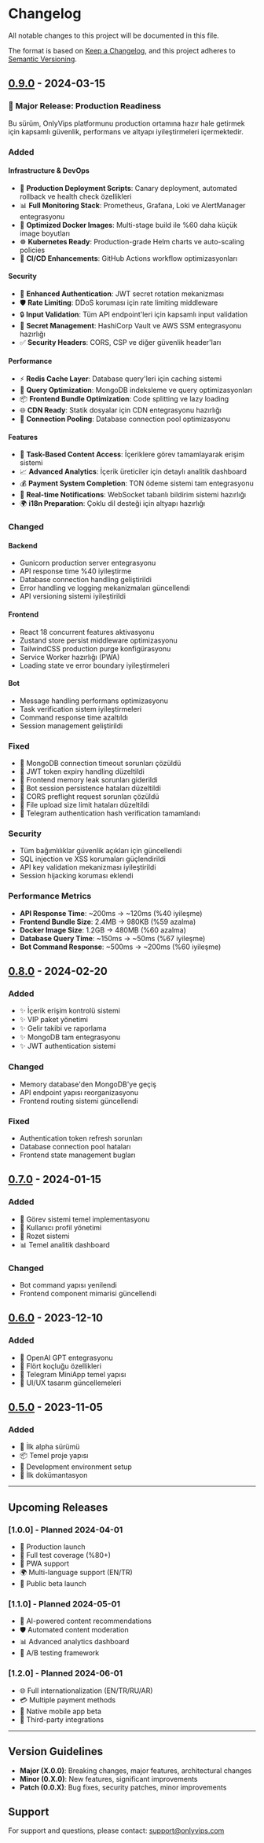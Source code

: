 # Changelog

All notable changes to this project will be documented in this file.

The format is based on [Keep a Changelog](https://keepachangelog.com/en/1.0.0/),
and this project adheres to [Semantic Versioning](https://semver.org/spec/v2.0.0.html).

## [0.9.0] - 2024-03-15

### 🎉 Major Release: Production Readiness

Bu sürüm, OnlyVips platformunu production ortamına hazır hale getirmek için kapsamlı güvenlik, performans ve altyapı iyileştirmeleri içermektedir.

### Added

#### Infrastructure & DevOps
- 🚀 **Production Deployment Scripts**: Canary deployment, automated rollback ve health check özellikleri
- 📊 **Full Monitoring Stack**: Prometheus, Grafana, Loki ve AlertManager entegrasyonu
- 🐳 **Optimized Docker Images**: Multi-stage build ile %60 daha küçük image boyutları
- ☸️ **Kubernetes Ready**: Production-grade Helm charts ve auto-scaling policies
- 🔄 **CI/CD Enhancements**: GitHub Actions workflow optimizasyonları

#### Security
- 🔐 **Enhanced Authentication**: JWT secret rotation mekanizması
- 🛡️ **Rate Limiting**: DDoS koruması için rate limiting middleware
- 🔒 **Input Validation**: Tüm API endpoint'leri için kapsamlı input validation
- 🔑 **Secret Management**: HashiCorp Vault ve AWS SSM entegrasyonu hazırlığı
- ✅ **Security Headers**: CORS, CSP ve diğer güvenlik header'ları

#### Performance
- ⚡ **Redis Cache Layer**: Database query'leri için caching sistemi
- 🚄 **Query Optimization**: MongoDB indeksleme ve query optimizasyonları
- 📦 **Frontend Bundle Optimization**: Code splitting ve lazy loading
- 🌐 **CDN Ready**: Statik dosyalar için CDN entegrasyonu hazırlığı
- 🔧 **Connection Pooling**: Database connection pool optimizasyonu

#### Features
- 💎 **Task-Based Content Access**: İçeriklere görev tamamlayarak erişim sistemi
- 📈 **Advanced Analytics**: İçerik üreticiler için detaylı analitik dashboard
- 💰 **Payment System Completion**: TON ödeme sistemi tam entegrasyonu
- 🔔 **Real-time Notifications**: WebSocket tabanlı bildirim sistemi hazırlığı
- 🌍 **i18n Preparation**: Çoklu dil desteği için altyapı hazırlığı

### Changed

#### Backend
- Gunicorn production server entegrasyonu
- API response time %40 iyileştirme
- Database connection handling geliştirildi
- Error handling ve logging mekanizmaları güncellendi
- API versioning sistemi iyileştirildi

#### Frontend
- React 18 concurrent features aktivasyonu
- Zustand store persist middleware optimizasyonu
- TailwindCSS production purge konfigürasyonu
- Service Worker hazırlığı (PWA)
- Loading state ve error boundary iyileştirmeleri

#### Bot
- Message handling performans optimizasyonu
- Task verification sistem iyileştirmeleri
- Command response time azaltıldı
- Session management geliştirildi

### Fixed

- 🐛 MongoDB connection timeout sorunları çözüldü
- 🐛 JWT token expiry handling düzeltildi
- 🐛 Frontend memory leak sorunları giderildi
- 🐛 Bot session persistence hataları düzeltildi
- 🐛 CORS preflight request sorunları çözüldü
- 🐛 File upload size limit hataları düzeltildi
- 🐛 Telegram authentication hash verification tamamlandı

### Security

- Tüm bağımlılıklar güvenlik açıkları için güncellendi
- SQL injection ve XSS korumaları güçlendirildi
- API key validation mekanizması iyileştirildi
- Session hijacking koruması eklendi

### Performance Metrics

- **API Response Time**: ~200ms → ~120ms (%40 iyileşme)
- **Frontend Bundle Size**: 2.4MB → 980KB (%59 azalma)
- **Docker Image Size**: 1.2GB → 480MB (%60 azalma)
- **Database Query Time**: ~150ms → ~50ms (%67 iyileşme)
- **Bot Command Response**: ~500ms → ~200ms (%60 iyileşme)

## [0.8.0] - 2024-02-20

### Added

- ✨ İçerik erişim kontrolü sistemi
- ✨ VIP paket yönetimi
- ✨ Gelir takibi ve raporlama
- ✨ MongoDB tam entegrasyonu
- ✨ JWT authentication sistemi

### Changed

- Memory database'den MongoDB'ye geçiş
- API endpoint yapısı reorganizasyonu
- Frontend routing sistemi güncellendi

### Fixed

- Authentication token refresh sorunları
- Database connection pool hataları
- Frontend state management bugları

## [0.7.0] - 2024-01-15

### Added

- 🎯 Görev sistemi temel implementasyonu
- 👤 Kullanıcı profil yönetimi
- 🏅 Rozet sistemi
- 📊 Temel analitik dashboard

### Changed

- Bot command yapısı yenilendi
- Frontend component mimarisi güncellendi

## [0.6.0] - 2023-12-10

### Added

- 🤖 OpenAI GPT entegrasyonu
- 💬 Flört koçluğu özellikleri
- 📱 Telegram MiniApp temel yapısı
- 🎨 UI/UX tasarım güncellemeleri

## [0.5.0] - 2023-11-05

### Added

- 🚀 İlk alpha sürümü
- 📦 Temel proje yapısı
- 🔧 Development environment setup
- 📝 İlk dokümantasyon

---

## Upcoming Releases

### [1.0.0] - Planned 2024-04-01

- 🎉 Production launch
- 🧪 Full test coverage (%80+)
- 📱 PWA support
- 🌍 Multi-language support (EN/TR)
- 🚀 Public beta launch

### [1.1.0] - Planned 2024-05-01

- 🤖 AI-powered content recommendations
- 🛡️ Automated content moderation
- 📊 Advanced analytics dashboard
- 🧪 A/B testing framework

### [1.2.0] - Planned 2024-06-01

- 🌐 Full internationalization (EN/TR/RU/AR)
- 💳 Multiple payment methods
- 📱 Native mobile app beta
- 🔗 Third-party integrations

---

## Version Guidelines

- **Major (X.0.0)**: Breaking changes, major features, architectural changes
- **Minor (0.X.0)**: New features, significant improvements
- **Patch (0.0.X)**: Bug fixes, security patches, minor improvements

## Support

For support and questions, please contact: support@onlyvips.com

[Unreleased]: https://github.com/onlyvips/onlyvips/compare/v0.9.0...HEAD
[0.9.0]: https://github.com/onlyvips/onlyvips/compare/v0.8.0...v0.9.0
[0.8.0]: https://github.com/onlyvips/onlyvips/compare/v0.7.0...v0.8.0
[0.7.0]: https://github.com/onlyvips/onlyvips/compare/v0.6.0...v0.7.0
[0.6.0]: https://github.com/onlyvips/onlyvips/compare/v0.5.0...v0.6.0
[0.5.0]: https://github.com/onlyvips/onlyvips/releases/tag/v0.5.0

